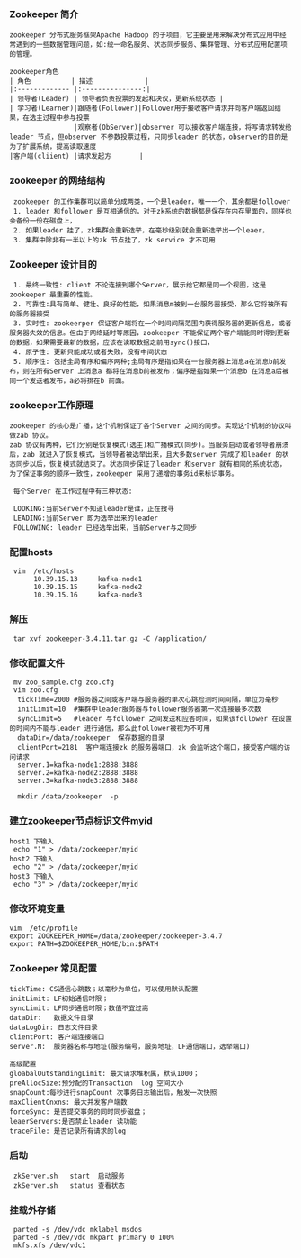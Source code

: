 ### Zookeeper 简介 
    
    zookeeper 分布式服务框架Apache Hadoop 的子项目，它主要是用来解决分布式应用中经常遇到的一些数据管理问题，如:统一命名服务、状态同步服务、集群管理、分布式应用配置项的管理。 
    
    zookeeper角色
    | 角色	      | 描述	           |
    |:------------- |:---------------:| 
    | 领导者(Leader) | 领导者负责投票的发起和决议，更新系统状态 |
    | 学习者(Learner)|跟随者(Follower)|Follower用于接收客户请求并向客户端返回结果，在选主过程中参与投票   
                    |观察者(ObServer)|observer 可以接收客户端连接，将写请求转发给leader 节点，但observer 不参数投票过程，只同步leader 的状态，observer的目的是为了扩展系统，提高读取速度              
    |客户端(cliient) |请求发起方       |					 
    
### zookeeper 的网络结构
     zookeeper 的工作集群可以简单分成两类，一个是leader，唯一一个，其余都是follower
     1. leader 和follower 是互相通信的，对于zk系统的数据都是保存在内存里面的，同样也会备份一份在磁盘上，
     2. 如果leader 挂了，zk集群会重新选举，在毫秒级别就会重新选举出一个leaer，
     3. 集群中除非有一半以上的zk 节点挂了，zk service 才不可用
### Zookeeper 设计目的
     1. 最终一致性: client 不论连接到哪个Server，展示给它都是同一个视图，这是zookeeper 最重要的性能。
     2. 可靠性:具有简单、健壮、良好的性能，如果消息m被到一台服务器接受，那么它将被所有的服务器接受
     3. 实时性: zookeerper 保证客户端将在一个时间间隔范围内获得服务器的更新信息，或者服务器失效的信息。但由于网络延时等原因，zookeeper 不能保证两个客户端能同时得到更新的数据，如果需要最新的数据，应该在读取数据之前用sync()接口，
     4. 原子性: 更新只能成功或者失败，没有中间状态
     5. 顺序性: 包括全局有序和偏序两种;全局有序是指如果在一台服务器上消息a在消息b前发布，则在所有Server 上消息a 都将在消息b前被发布；偏序是指如果一个消息b 在消息a后被同一个发送者发布，a必将排在b 前面。
     
### zookeeper工作原理
    zookeeper 的核心是广播，这个机制保证了各个Server 之间的同步。实现这个机制的协议叫做zab 协议。
    zab 协议有两种，它们分别是恢复模式(选主)和广播模式(同步)。当服务启动或者领导者崩溃后，zab 就进入了恢复模式，当领导者被选举出来，且大多数server 完成了和leader 的状态同步以后，恢复模式就结束了。状态同步保证了leader 和server 就有相同的系统状态，为了保证事务的顺序一致性，zookeeper 采用了递增的事务id来标识事务。 
     
     每个Server 在工作过程中有三种状态:
     
     LOOKING:当前Server不知道leader是谁，正在搜寻
     LEADING:当前Server 即为选举出来的leader 
     FOLLOWING: leader 已经选举出来，当前Server与之同步
       
### 配置hosts 
     vim  /etc/hosts 
          10.39.15.13     kafka-node1 
          10.39.15.15     kafka-node2
          10.39.15.16     kafka-node3 
          
### 解压
     tar xvf zookeeper-3.4.11.tar.gz -C /application/ 
     
### 修改配置文件
    
     mv zoo_sample.cfg zoo.cfg 
     vim zoo.cfg 
      tickTime=2000 #服务器之间或客户端与服务器的单次心跳检测时间间隔，单位为毫秒
      initLimit=10  #集群中leader服务器与follower服务器第一次连接最多次数
      syncLimit=5   #leader 与follower 之间发送和应答时间，如果该follower 在设置的时间内不能与leader 进行通信，那么此follower被视为不可用
      dataDir=/data/zookeeper  保存数据的目录
      clientPort=2181  客户端连接zk 的服务器端口，zk 会监听这个端口，接受客户端的访问请求
      server.1=kafka-node1:2888:3888
      server.2=kafka-node2:2888:3888
      server.3=kafka-node3:2888:3888       
                
      mkdir /data/zookeeper  -p      
      
### 建立zookeeper节点标识文件myid 
    host1 下输入
     echo "1" > /data/zookeeper/myid     
    host2 下输入
     echo "2" > /data/zookeeper/myid     
    host3 下输入
     echo "3" > /data/zookeeper/myid  
 
### 修改环境变量
   
    vim  /etc/profile 
    export ZOOKEEPER_HOME=/data/zookeeper/zookeeper-3.4.7
    export PATH=$ZOOKEEPER_HOME/bin:$PATH 
    
    
### Zookeeper 常见配置
    
    tickTime: CS通信心跳数；以毫秒为单位，可以使用默认配置
    initLimit: LF初始通信时限；
    syncLimit: LF同步通信时限；数值不宜过高
    dataDir:   数据文件目录
    dataLogDir: 日志文件目录
    clientPort: 客户端连接端口
    server.N:  服务器名称与地址(服务编号，服务地址，LF通信端口，选举端口)
    
    高级配置
    gloabalOutstandingLimit: 最大请求堆积属，默认1000；
    preAllocSize:预分配的Transaction  log 空间大小
    snapCount:每秒进行snapCount 次事务日志输出后，触发一次快照
    maxClientCnxns: 最大并发客户端数
    forceSync: 是否提交事务的同时同步磁盘；
    leaerServers:是否禁止leader 读功能
    traceFile: 是否记录所有请求的log 
    
### 启动
     zkServer.sh   start  启动服务
     zkServer.sh   status 查看状态    
        
### 挂载外存储
     parted -s /dev/vdc mklabel msdos 
     parted -s /dev/vdc mkpart primary 0 100%
     mkfs.xfs /dev/vdc1 
     
     
        
     
     
         
    
   
   
   
   
   
   
   
   
   
   
   
   
   
   
   
   
   
   
   
   
   
   
   
   
   
        